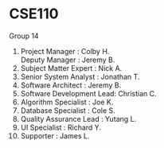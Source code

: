 CSE110
======
Group 14   
1. Project Manager          : Colby H.  
   Deputy Manager           : Jeremy B.  
2. Subject Matter Expert    : Nick A. 
3. Senior System Analyst    : Jonathan T.
4. Software Architect       : Jeremy B.
5. Software Development Lead: Christian C.
6. Algorithm Specialist     : Joe K.
7. Database Specialist      : Cole S.
8. Quality Assurance Lead   : Yutang L.
9. UI Specialist            : Richard Y.
10. Supporter               : James L.
